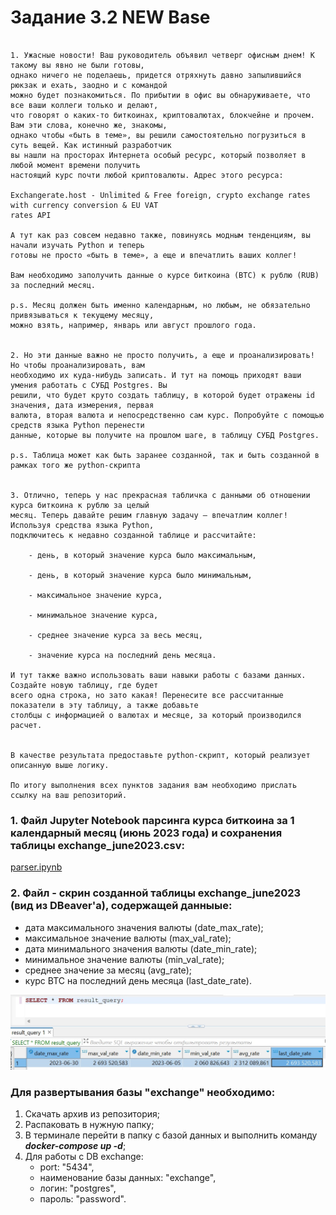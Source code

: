 # Задание 3.2 NEW Base
```

1. Ужасные новости! Ваш руководитель объявил четверг офисным днем! К такому вы явно не были готовы, 
однако ничего не поделаешь, придется отряхнуть давно запылившийся рюкзак и ехать, заодно и с командой 
можно будет познакомиться. По прибытии в офис вы обнаруживаете, что все ваши коллеги только и делают, 
что говорят о каких-то биткоинах, криптовалютах, блокчейне и прочем. Вам эти слова, конечно же, знакомы, 
однако чтобы «быть в теме», вы решили самостоятельно погрузиться в суть вещей. Как истинный разработчик 
вы нашли на просторах Интернета особый ресурс, который позволяет в любой момент времени получить 
настоящий курс почти любой криптовалюты. Адрес этого ресурса:

Exchangerate.host - Unlimited & Free foreign, crypto exchange rates with currency conversion & EU VAT 
rates API

А тут как раз совсем недавно также, повинуясь модным тенденциям, вы начали изучать Python и теперь 
готовы не просто «быть в теме», а еще и впечатлить ваших коллег!

Вам необходимо заполучить данные о курсе биткоина (BTC) к рублю (RUB) за последний месяц.

p.s. Месяц должен быть именно календарным, но любым, не обязательно привязываться к текущему месяцу, 
можно взять, например, январь или август прошлого года.


2. Но эти данные важно не просто получить, а еще и проанализировать! Но чтобы проанализировать, вам 
необходимо их куда-нибудь записать. И тут на помощь приходят ваши умения работать с СУБД Postgres. Вы 
решили, что будет круто создать таблицу, в которой будет отражены id значения, дата измерения, первая 
валюта, вторая валюта и непосредственно сам курс. Попробуйте с помощью средств языка Python перенести 
данные, которые вы получите на прошлом шаге, в таблицу СУБД Postgres.

p.s. Таблица может как быть заранее созданной, так и быть созданной в рамках того же python-скрипта


3. Отлично, теперь у нас прекрасная табличка с данными об отношении курса биткоина к рублю за целый 
месяц. Теперь давайте решим главную задачу — впечатлим коллег! Используя средства языка Python, 
подключитесь к недавно созданной таблице и рассчитайте:

    - день, в который значение курса было максимальным,

    - день, в который значение курса было минимальным,

    - максимальное значение курса,

    - минимальное значение курса,

    - среднее значение курса за весь месяц,

    - значение курса на последний день месяца.

И тут также важно использовать ваши навыки работы с базами данных. Создайте новую таблицу, где будет 
всего одна строка, но зато какая! Перенесите все рассчитанные показатели в эту таблицу, а также добавьте 
столбцы с информацией о валютах и месяце, за который производился расчет. 

 
В качестве результата предоставьте python-скрипт, который реализует описанную выше логику.

По итогу выполнения всех пунктов задания вам необходимо прислать ссылку на ваш репозиторий.
```

### 1. Файл Jupyter Notebook парсинга курса биткоина за 1 календарный месяц (июнь 2023 года) и сохранения таблицы exchange_june2023.csv:
[parser.ipynb](parser.ipynb)

### 2. Файл - скрин созданной таблицы exchange_june2023 (вид из DBeaver'а), содержащей данныые:
   - дата максимального значения валюты (date_max_rate);
   - максимальное значение валюты (max_val_rate);
   - дата минимального значения валюты (date_min_rate);
   - минимальное значение валюты (min_val_rate);
   - среднее значение за месяц (avg_rate);
   - курс BTC на последний день месяца (last_date_rate).

![result_query.jpg](result_query.jpg)

### Для развертывания базы "exchange" необходимо:
1. Скачать архив из репозитория;
2. Распаковать в нужную папку;
3. В терминале перейти в папку с базой данных и выполнить команду ***docker-compose up -d***;
4. Для работы с DB exchange:
    - port: "5434", 
    - наименование базы данных: "exchange", 
    - логин: "postgres", 
    - пароль: "password".